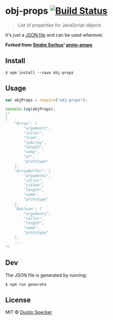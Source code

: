 # obj-props [![Build Status](https://travis-ci.org/dustinspecker/obj-props.svg?branch=master)](https://travis-ci.org/dustinspecker/obj-props)

> List of properties for JavaScript objects

It's just a [JSON file](obj-props.json) and can be used wherever.

**Forked from [Sindre Sorhus](http://sindresorhus.com)'
[proto-props](https://github.com/sindresorhus/proto-props)**

## Install

```
$ npm install --save obj-props
```

## Usage

```js
var objProps = require("obj-props");

console.log(objProps);
/*
{
	"Array": [
		"arguments",
		"caller",
		"from",
		"isArray",
		"length",
		"name",
		"of",
		"prototype"
	],
	"ArrayBuffer": [
		"arguments",
		"caller",
		"isView",
		"length",
		"name",
		"prototype"
	],
	"Boolean": [
		"arguments",
		"caller",
		"length",
		"name",
		"prototype"
	],
	...
*/
```

## Dev

The JSON file is generated by running:

```
$ npm run generate
```

## License

MIT © [Dustin Specker](https://github.com/dustinspecker)
